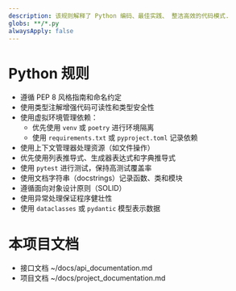 ```yaml
---
description: 该规则解释了 Python 编码、最佳实践、 整洁高效的代码模式.
globs: **/*.py
alwaysApply: false
---
```


# Python 规则

- 遵循 PEP 8 风格指南和命名约定
- 使用类型注解增强代码可读性和类型安全性
- 使用虚拟环境管理依赖：
  - 优先使用 `venv` 或 `poetry` 进行环境隔离
  - 使用 `requirements.txt` 或 `pyproject.toml` 记录依赖
- 使用上下文管理器处理资源（如文件操作）
- 优先使用列表推导式、生成器表达式和字典推导式
- 使用 `pytest` 进行测试，保持高测试覆盖率
- 使用文档字符串（docstrings）记录函数、类和模块
- 遵循面向对象设计原则（SOLID）
- 使用异常处理保证程序健壮性
- 使用 `dataclasses` 或 `pydantic` 模型表示数据

# 本项目文档
- 接口文档 ~/docs/api_documentation.md
- 项目文档 ~/docs/project_documentation.md